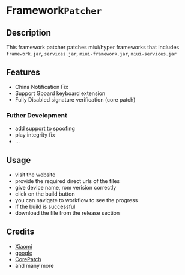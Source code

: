 # Framework`Patcher`

## Description

This framework patcher patches miui/hyper frameworks that includes `framework.jar`, `services.jar`, `miui-framework.jar`, `miui-services.jar `

## Features

 - China Notification Fix
 - Support Gboard keyboard extension
 - Fully Disabled signature verification (core patch)

### Futher Development

 - add support to spoofing
 - play integrity fix
 - ...

## Usage

 - visit the website 
 - provide the required direct urls of the files
 - give device name, rom verision correctly
 - click on the build button
 - you can navigate to workflow to see the progress
 - if the build is successful
 - download the file from the release section

## Credits

- [Xiaomi](https://xiaomi.com)
- [google](https://google.com)
- [CorePatch](https://github.com/LSPosed/CorePatch)
- and many more
